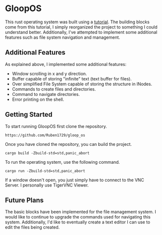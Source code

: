 # GloopOS

This rust operating system was built using a [tutorial](https://os.phil-opp.com/). The building blocks come from this tutorial, I simply reorganized the project to something I could understand better. Additionally, I've attempted to implement some additional features such as file system navigation and management.

## Additional Features

As explained above, I implemented some additional features:

- Window scrolling in x and y direction.
- Buffer capable of storing "infinite" text (text buffer for files).
- Over simplified File System capable of storing the structure in INodes.
- Commands to create files and directories.
- Command to navigate directories.
- Error printing on the shell.

## Getting Started

To start running GloopOS first clone the repository.

```shell
https://github.com/Ruben1729/gloop_os
```

Once you have cloned the repository, you can build the project.
```shell
cargo build -Zbuild-std=std,panic_abort
```

To run the operating system, use the following command.

```shell
cargo run -Zbuild-std=std,panic_abort
```

If a window doesn't open, you just simply have to connect to the VNC Server. I personally use TigerVNC Viewer.

## Future Plans

The basic blocks have been implemented for the file management system. I would like to continue to upgrade the commands used for navigating this system. Additionally, I'd like to eventually create a text editor I can use to edit the files being created.
